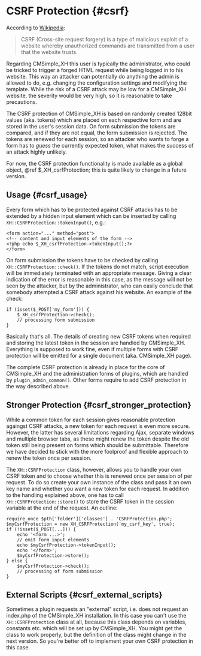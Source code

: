 CSRF Protection {#csrf}
===============

According to [Wikipedia](http://en.wikipedia.org/wiki/Cross-site_request_forgery):
> CSRF (Cross-site request forgery) is a type of malicious exploit
> of a website whereby unauthorized commands are transmitted from a user
> that the website trusts.

Regarding CMSimple_XH this user is typically the administrator, who
could be tricked to trigger a forged HTML request while being logged in
to his website. This way an attacker can potentially do anything the
admin is allowed to do, e.g. changing the configuration settings and
modifying the template. While the risk of a CSRF attack may be low for a
CMSimple_XH website, the severity would be very high, so it is
reasonable to take precautions.

The CSRF protection of CMSimple_XH is based on randomly created
128bit values (aka. tokens) which are placed on each respective form and
are stored in the user's session data. On form submission the tokens are
compared, and if they are not equal, the form submission is rejected.
The tokens are renewed for each session, so an attacker who wants to
forge a form has to *guess* the currently expected
token, what makes the success of an attack highly unlikely.

For now, the CSRF protection functionality is made available as a
global object, @ref $_XH_csrfProtection; this is
quite likely to change in a future version.

Usage {#csrf_usage}
-----

Every form which has to be protected against CSRF attacks has to
be extended by a hidden input element which can be inserted by calling
`XH::CSRFProtection::tokenInput()`, e.g.:

````
<form action="..." method="post">
<!-- content and input elements of the form -->
<?php echo $_XH_csrfProtection->tokenInput();?>
</form>
````

On form submission the tokens have to be checked by calling
`XH::CSRFProtection::check()`. If the
tokens do not match, script execution will be immediately terminated
with an appropriate message. Giving a clear indication of the error is
reasonable in this case, as the message will not be seen by the
attacker, but by the administrator, who can easily conclude that
somebody attempted a CSRF attack against his website. An example of the
check:

````
if (isset($_POST['my_form'])) {
    $_XH_csrfProtection->check();
    // processing form submission
}
````

Basically that's all. The details of creating new CSRF tokens when
required and storing the latest token in the session are handled by
CMSimple_XH. Everything is supposed to work fine, even if multiple forms
with CSRF protection will be emitted for a single document (aka.
CMSimple_XH page).

The complete CSRF protection is already in place for the core of
CMSimple_XH and the administration forms of plugins, which are handled
by `plugin_admin_common()`. Other forms
require to add CSRF protection in the way described above.

Stronger Protection {#csrf_stronger_protection}
-------------------

While a common token for each session gives reasonable protection
againgst CSRF attacks, a new token for each request is even more secure.
However, the latter has several limitations regarding Ajax, separate
windows and multiple browser tabs, as these might renew the token despite
the old token still being present on forms which should be submittable.
Therefore we have decided to stick with the more foolproof and flexible
approach to renew the token once per session.

The `XH::CSRFProtection` class, however,
allows you to handle your own CSRF token and to choose whether this is
renewed once per session of per request. To do so create your own
instance of the class and pass it an own key name and whether you want a
new token for each request. In addition to the handling explained above,
one has to call `XH::CSRFProtection::store()`
to store the CSRF token in the session variable at the end of the
request. An outline:

````
require_once $pth['folder']['classes'] . 'CSRFProtection.php';
$myCsrfProtection = new XH_CSRFProtection('my_csrf_key', true);
if (!isset($_POST[...])) {
    echo '<form ...>';
    // emit form input elements
    echo $myCsrfProtection->tokenInput();
    echo '</form>';
    $myCsrfProtection->store();
} else {
    $myCsrfProtection->check();
    // processing of form submission
}
````

External Scripts {#csrf_external_scripts}
----------------

Sometimes a plugin requests an "external" script, i.e. does
not request an index.php of the CMSimple_XH installation. In this
case you can't use the `XH::CSRFProtection`
class at all, because this class depends on variables, constants
etc. which will be set up by CMSimple_XH. You might get the class to
work properly, but the definition of the class might change in the
next version. So you're better off to implement your own CSRF
protection in this case.
